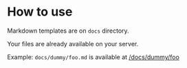 # How to use

Markdown templates are on `docs` directory.

Your files are already available on your server.

Example:
`docs/dummy/foo.md` is available at [/docs/dummy/foo](http://localhost:8000/docs/dummy/foo)
